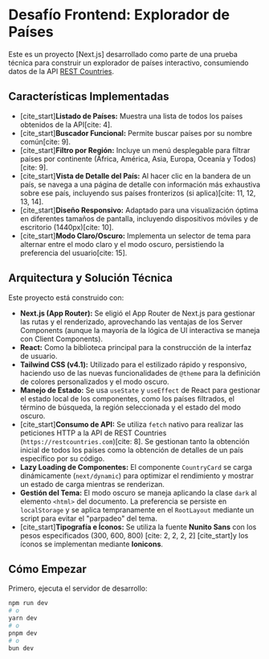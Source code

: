 # Desafío Frontend: Explorador de Países

Este es un proyecto [Next.js] desarrollado como parte de una prueba técnica para construir un explorador de países interactivo, consumiendo datos de la API [REST Countries](https://restcountries.com/).

## Características Implementadas

- [cite_start]**Listado de Países:** Muestra una lista de todos los países obtenidos de la API[cite: 4].
- [cite_start]**Buscador Funcional:** Permite buscar países por su nombre común[cite: 9].
- [cite_start]**Filtro por Región:** Incluye un menú desplegable para filtrar países por continente (África, América, Asia, Europa, Oceanía y Todos)[cite: 9].
- [cite_start]**Vista de Detalle del País:** Al hacer clic en la bandera de un país, se navega a una página de detalle con información más exhaustiva sobre ese país, incluyendo sus países fronterizos (si aplica)[cite: 11, 12, 13, 14].
- [cite_start]**Diseño Responsivo:** Adaptado para una visualización óptima en diferentes tamaños de pantalla, incluyendo dispositivos móviles y de escritorio (1440px)[cite: 10].
- [cite_start]**Modo Claro/Oscuro:** Implementa un selector de tema para alternar entre el modo claro y el modo oscuro, persistiendo la preferencia del usuario[cite: 15].

## Arquitectura y Solución Técnica

Este proyecto está construido con:

- **Next.js (App Router):** Se eligió el App Router de Next.js para gestionar las rutas y el renderizado, aprovechando las ventajas de los Server Components (aunque la mayoría de la lógica de UI interactiva se maneja con Client Components).
- **React:** Como la biblioteca principal para la construcción de la interfaz de usuario.
- **Tailwind CSS (v4.1):** Utilizado para el estilizado rápido y responsivo, haciendo uso de las nuevas funcionalidades de `@theme` para la definición de colores personalizados y el modo oscuro.
- **Manejo de Estado:** Se usa `useState` y `useEffect` de React para gestionar el estado local de los componentes, como los países filtrados, el término de búsqueda, la región seleccionada y el estado del modo oscuro.
- [cite_start]**Consumo de API:** Se utiliza `fetch` nativo para realizar las peticiones HTTP a la API de REST Countries (`https://restcountries.com`)[cite: 8]. Se gestionan tanto la obtención inicial de todos los países como la obtención de detalles de un país específico por su código.
- **Lazy Loading de Componentes:** El componente `CountryCard` se carga dinámicamente (`next/dynamic`) para optimizar el rendimiento y mostrar un estado de carga mientras se renderizan.
- **Gestión del Tema:** El modo oscuro se maneja aplicando la clase `dark` al elemento `<html>` del documento. La preferencia se persiste en `localStorage` y se aplica tempranamente en el `RootLayout` mediante un script para evitar el "parpadeo" del tema.
- [cite_start]**Tipografía e Íconos:** Se utiliza la fuente **Nunito Sans** con los pesos especificados (300, 600, 800) [cite: 2, 2, 2, 2] [cite_start]y los íconos se implementan mediante **Ionicons**.

## Cómo Empezar

Primero, ejecuta el servidor de desarrollo:

```bash
npm run dev
# o
yarn dev
# o
pnpm dev
# o
bun dev
```

